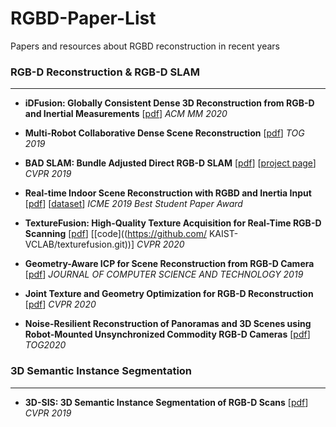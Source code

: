 # RGBD-Paper-List
Papers and resources about RGBD reconstruction in recent years



### RGB-D Reconstruction &  RGB-D SLAM

---

* **iDFusion: Globally Consistent Dense 3D Reconstruction from RGB-D and Inertial Measurements** \[[pdf](https://dl.acm.org/doi/abs/10.1145/3343031.3351085)\] *ACM MM 2020*

* **Multi-Robot Collaborative Dense Scene Reconstruction** \[[pdf](https://dl.acm.org/doi/pdf/10.1145/3306346.3322942)] *TOG 2019*

* **BAD SLAM: Bundle Adjusted Direct RGB-D SLAM** \[[pdf](https://openaccess.thecvf.com/content_CVPR_2019/papers/Schops_BAD_SLAM_Bundle_Adjusted_Direct_RGB-D_SLAM_CVPR_2019_paper.pdf)]  \[[project page](www.eth3d.net)] *CVPR 2019*

* **Real-time Indoor Scene Reconstruction with RGBD and Inertia Input**  [[pdf](https://arxiv.org/pdf/1812.03015)] \[[dataset](https://github.com/zhuzunjie17/FastFusion)]   *ICME 2019 Best Student Paper Award*

* **TextureFusion: High-Quality Texture Acquisition for Real-Time RGB-D Scanning** \[[pdf](https://openaccess.thecvf.com/content_CVPR_2020/papers/Lee_TextureFusion_High-Quality_Texture_Acquisition_for_Real-Time_RGB-D_Scanning_CVPR_2020_paper.pdf)] [[code]((https://github.com/ KAIST-VCLAB/texturefusion.git))]  *CVPR 2020*

* **Geometry-Aware ICP for Scene Reconstruction from RGB-D Camera** [[pdf](http://www.sci-hub.ren/10.1007/s11390-019-1928-6)] *JOURNAL OF COMPUTER SCIENCE AND TECHNOLOGY 2019*

* **Joint Texture and Geometry Optimization for RGB-D Reconstruction** [[pdf](https://openaccess.thecvf.com/content_CVPR_2020/papers/Fu_Joint_Texture_and_Geometry_Optimization_for_RGB-D_Reconstruction_CVPR_2020_paper.pdf)] *CVPR 2020*

* **Noise-Resilient Reconstruction of Panoramas and 3D Scenes using Robot-Mounted Unsynchronized Commodity RGB-D Cameras** [[pdf](http://orca.cf.ac.uk/130657/1/DepthPano-TOG2020.pdf)] *TOG2020*

  

### 3D Semantic Instance Segmentation

---

* **3D-SIS: 3D Semantic Instance Segmentation of RGB-D Scans** \[[pdf](https://openaccess.thecvf.com/content_CVPR_2019/papers/Hou_3D-SIS_3D_Semantic_Instance_Segmentation_of_RGB-D_Scans_CVPR_2019_paper.pdf)\] *CVPR 2019*

  

  ###### 














